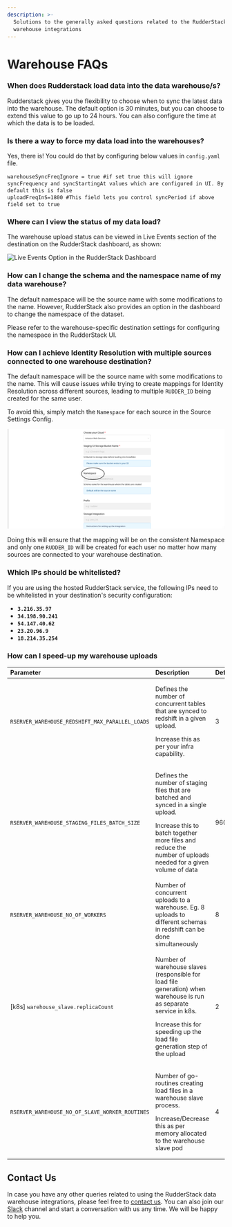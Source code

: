 ```yaml
---
description: >-
  Solutions to the generally asked questions related to the RudderStack data
  warehouse integrations
---
```


# Warehouse FAQs

### When does Rudderstack load data into the data warehouse/s? 

Rudderstack gives you the flexibility to choose when to sync the latest data into the warehouse. The default option is 30 minutes, but you can choose to extend this value to go up to 24 hours. You can also configure the time at which the data is to be loaded.

### Is there a way to force my data load into the warehouses?

Yes, there is! You could do that by configuring below values in `config.yaml` file.

```text
warehouseSyncFreqIgnore = true #if set true this will ignore syncFrequency and syncStartingAt values which are configured in UI. By default this is false
uploadFreqInS=1800 #This field lets you control syncPeriod if above field set to true
```

### Where can I view the status of my data load?

The warehouse upload status can be viewed in Live Events section of the destination on the RudderStack dashboard, as shown:

![Live Events Option in the RudderStack Dashboard](../.gitbook/assets/live-events.png)

### How can I change the schema and the namespace name of my data warehouse?

The default namespace will be the source name with some modifications to the name. However, RudderStack also provides an option in the dashboard to change the namespace of the dataset. 

Please refer to the warehouse-specific destination settings for configuring the namespace in the RudderStack UI.

### How can I achieve Identity Resolution with multiple sources connected to one warehouse destination?

The default namespace will be the source name with some modifications to the name. This will cause issues while trying to create mappings for Identity Resolution across different sources, leading to multiple `RUDDER_ID` being created for the same user.

To avoid this, simply match the `Namespace` for each source in the Source Settings Config.

![](../.gitbook/assets/screenshot-2021-04-21-at-6.08.10-am.png)

Doing this will ensure that the mapping will be on the consistent Namespace and only one `RUDDER_ID` will be created for each user no matter how many sources are connected to your warehouse destination.

### Which IPs should be whitelisted?

If you are using the hosted RudderStack service, the following IPs need to be whitelisted in your destination's security configuration:

* **`3.216.35.97`**
* **`34.198.90.241`**
* **`54.147.40.62`**
* **`23.20.96.9`**
* **`18.214.35.254`**

### How can I speed-up my warehouse uploads

<table>
  <thead>
    <tr>
      <th style="text-align:left">Parameter</th>
      <th style="text-align:left">Description</th>
      <th style="text-align:left">Default</th>
    </tr>
  </thead>
  <tbody>
    <tr>
      <td style="text-align:left"><code>RSERVER_WAREHOUSE_REDSHIFT_MAX_PARALLEL_LOADS</code>
      </td>
      <td style="text-align:left">
        <p>Defines the number of concurrent tables that are synced to redshift in
          a given upload.</p>
        <p>Increase this as per your infra capability.</p>
      </td>
      <td style="text-align:left">3</td>
    </tr>
    <tr>
      <td style="text-align:left"><code>RSERVER_WAREHOUSE_STAGING_FILES_BATCH_SIZE</code>
      </td>
      <td style="text-align:left">
        <p>Defines the number of staging files that are batched and synced in a single
          upload.</p>
        <p>Increase this to batch together more files and reduce the number of uploads
          needed for a given volume of data</p>
      </td>
      <td style="text-align:left">960`</td>
    </tr>
    <tr>
      <td style="text-align:left"><code>RSERVER_WAREHOUSE_NO_OF_WORKERS</code>
      </td>
      <td style="text-align:left">Number of concurrent uploads to a warehouse. Eg. 8 uploads to different
        schemas in redshift can be done simultaneously</td>
      <td style="text-align:left">8</td>
    </tr>
    <tr>
      <td style="text-align:left">[k8s] <code>warehouse_slave.replicaCount</code> 
      </td>
      <td style="text-align:left">
        <p>Number of warehouse slaves (responsible for load file generation) when
          warehouse is run as separate service in k8s.</p>
        <p>Increase this for speeding up the load file generation step of the upload</p>
      </td>
      <td style="text-align:left">2</td>
    </tr>
    <tr>
      <td style="text-align:left"><code>RSERVER_WAREHOUSE_NO_OF_SLAVE_WORKER_ROUTINES</code>
      </td>
      <td style="text-align:left">
        <p>Number of go-routines creating load files in a warehouse slave process.</p>
        <p>Increase/Decrease this as per memory allocated to the warehouse slave
          pod</p>
      </td>
      <td style="text-align:left">4</td>
    </tr>
  </tbody>
</table>

## Contact Us

In case you have any other queries related to using the RudderStack data warehouse integrations, please feel free to [contact us](mailto:%20docs@rudderstack.com). You can also join our [Slack](https://resources.rudderstack.com/join-rudderstack-slack) channel and start a conversation with us any time. We will be happy to help you. 


